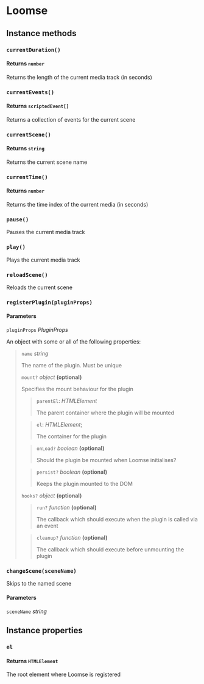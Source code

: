 # Loomse

## Instance methods

### `currentDuration()`

#### Returns `number`

Returns the length of the current media track (in seconds)

### `currentEvents()`

#### Returns `scriptedEvent[]`

Returns a collection of events for the current scene

### `currentScene()`

#### Returns `string`

Returns the current scene name

### `currentTime()`

#### Returns `number`

Returns the time index of the current media (in seconds)

### `pause()`

Pauses the current media track

### `play()`

Plays the current media track

### `reloadScene()`

Reloads the current scene

### `registerPlugin(pluginProps)`

#### Parameters

`pluginProps` _PluginProps_

An object with some or all of the following properties:

> `name` _string_
> 
> The name of the plugin. Must be unique
> 
> `mount?` _object_ __(optional)__
> 
> Specifies the mount behaviour for the plugin
> 
> > `parentEl`: _HTMLElement_
> >
> > The parent container where the plugin will be mounted
> 
> > `el`: _HTMLElement_;
> >
> > The container for the plugin
> 
> > `onLoad?` _boolean_ __(optional)__
> >
> > Should the plugin be mounted when Loomse initialises?
> 
> > `persist?` _boolean_ __(optional)__
> >
> > Keeps the plugin mounted to the DOM
> 
> `hooks?` _object_ __(optional)__
> 
> > `run?` _function_ __(optional)__
> >
> > The callback which should execute when the plugin is called via an event
>
> > `cleanup?` _function_ __(optional)__
> >
> > The callback which should execute before unmounting the plugin

### `changeScene(sceneName)`

Skips to the named scene

#### Parameters

`sceneName` _string_

## Instance properties

### `el`

#### Returns `HTMLElement`

The root element where Loomse is registered

